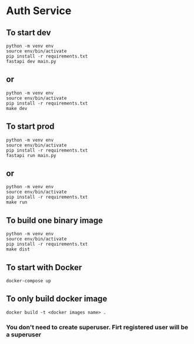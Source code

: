 # Auth Service

## To start dev

```shell
python -m venv env
source env/bin/activate
pip install -r requirements.txt
fastapi dev main.py
```

## or

```shell
python -m venv env
source env/bin/activate
pip install -r requirements.txt
make dev
```

## To start prod

```shell
python -m venv env
source env/bin/activate
pip install -r requirements.txt
fastapi run main.py
```

## or

```shell
python -m venv env
source env/bin/activate
pip install -r requirements.txt
make run
```

## To build one binary image

```shell
python -m venv env
source env/bin/activate
pip install -r requirements.txt
make dist
```

## To start with Docker

```shell
docker-compose up
```

## To only build docker image

```shell
docker build -t <docker images name> .
```

### You don't need to create superuser. Firt registered user will be a superuser
